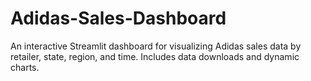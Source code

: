# Adidas-Sales-Dashboard
An interactive Streamlit dashboard for visualizing Adidas sales data by retailer, state, region, and time. Includes data downloads and dynamic charts.
